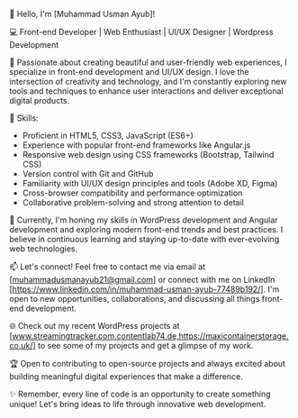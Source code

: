 👋 Hello, I'm [Muhammad Usman Ayub]!

💻 Front-end Developer | Web Enthusiast | UI/UX Designer | Wordpress Development

🌟 Passionate about creating beautiful and user-friendly web experiences, I specialize in front-end development and UI/UX design. I love the intersection of creativity and technology, and I'm constantly exploring new tools and techniques to enhance user interactions and deliver exceptional digital products.

🚀 Skills:
- Proficient in HTML5, CSS3, JavaScript (ES6+)
- Experience with popular front-end frameworks like Angular.js
- Responsive web design using CSS frameworks (Bootstrap, Tailwind CSS)
- Version control with Git and GitHub
- Familiarity with UI/UX design principles and tools (Adobe XD, Figma)
- Cross-browser compatibility and performance optimization
- Collaborative problem-solving and strong attention to detail

🌱 Currently, I'm honing my skills in WordPress development and Angular development and exploring modern front-end trends and best practices. I believe in continuous learning and staying up-to-date with ever-evolving web technologies.

📫 Let's connect! Feel free to contact me via email at [muhammadusmanayub21@gmail.com] or connect with me on LinkedIn [https://www.linkedin.com/in/muhammad-usman-ayub-77489b192/]. I'm open to new opportunities, collaborations, and discussing all things front-end development.

🌐 Check out my recent WordPress projects at [www.streamingtracker.com,contentlab74.de,https://maxicontainerstorage.co.uk/] to see some of my projects and get a glimpse of my work.

🏆 Open to contributing to open-source projects and always excited about building meaningful digital experiences that make a difference.

✨ Remember, every line of code is an opportunity to create something unique! Let's bring ideas to life through innovative web development.

